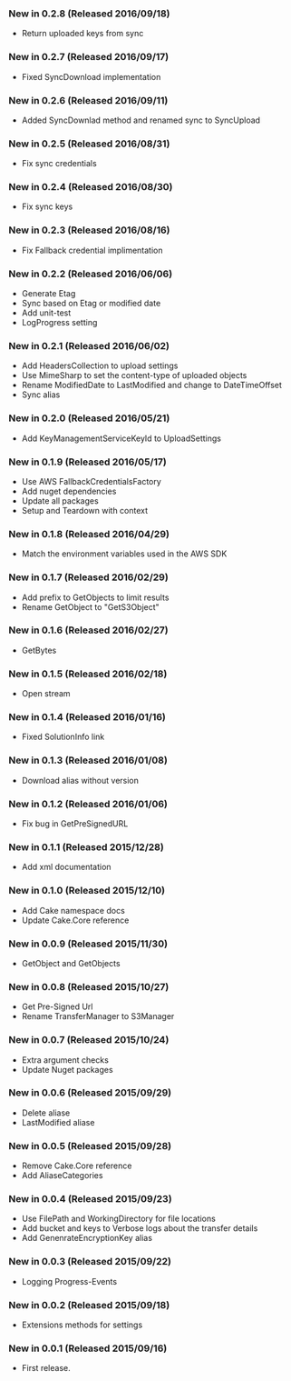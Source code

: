 ### New in 0.2.8 (Released 2016/09/18)
* Return uploaded keys from sync

### New in 0.2.7 (Released 2016/09/17)
* Fixed SyncDownload implementation

### New in 0.2.6 (Released 2016/09/11)
* Added SyncDownlad method and renamed sync to SyncUpload

### New in 0.2.5 (Released 2016/08/31)
* Fix sync credentials

### New in 0.2.4 (Released 2016/08/30)
* Fix sync keys

### New in 0.2.3 (Released 2016/08/16)
* Fix Fallback credential implimentation

### New in 0.2.2 (Released 2016/06/06)
* Generate Etag
* Sync based on Etag or modified date
* Add unit-test
* LogProgress setting

### New in 0.2.1 (Released 2016/06/02)
* Add HeadersCollection to upload settings
* Use MimeSharp to set the content-type of uploaded objects
* Rename ModifiedDate to LastModified and change to DateTimeOffset
* Sync alias

### New in 0.2.0 (Released 2016/05/21)
* Add KeyManagementServiceKeyId to UploadSettings

### New in 0.1.9 (Released 2016/05/17)
* Use AWS FallbackCredentialsFactory
* Add nuget dependencies
* Update all packages
* Setup and Teardown with context

### New in 0.1.8 (Released 2016/04/29)
* Match the environment variables used in the AWS SDK

### New in 0.1.7 (Released 2016/02/29)
* Add prefix to GetObjects to limit results
* Rename GetObject to "GetS3Object"

### New in 0.1.6 (Released 2016/02/27)
* GetBytes

### New in 0.1.5 (Released 2016/02/18)
* Open stream

### New in 0.1.4 (Released 2016/01/16)
* Fixed SolutionInfo link

### New in 0.1.3 (Released 2016/01/08)
* Download alias without version

### New in 0.1.2 (Released 2016/01/06)
* Fix bug in GetPreSignedURL

### New in 0.1.1 (Released 2015/12/28)
* Add xml documentation

### New in 0.1.0 (Released 2015/12/10)
* Add Cake namespace docs
* Update Cake.Core reference

### New in 0.0.9 (Released 2015/11/30)
* GetObject and GetObjects

### New in 0.0.8 (Released 2015/10/27)
* Get Pre-Signed Url
* Rename TransferManager to S3Manager

### New in 0.0.7 (Released 2015/10/24)
* Extra argument checks
* Update Nuget packages

### New in 0.0.6 (Released 2015/09/29)
* Delete aliase
* LastModified aliase

### New in 0.0.5 (Released 2015/09/28)
* Remove Cake.Core reference
* Add AliaseCategories

### New in 0.0.4 (Released 2015/09/23)
* Use FilePath and WorkingDirectory for file locations
* Add bucket and keys to Verbose logs about the transfer details
* Add GenenrateEncryptionKey alias

### New in 0.0.3 (Released 2015/09/22)
* Logging Progress-Events

### New in 0.0.2 (Released 2015/09/18)
* Extensions methods for settings

### New in 0.0.1 (Released 2015/09/16)
* First release.
